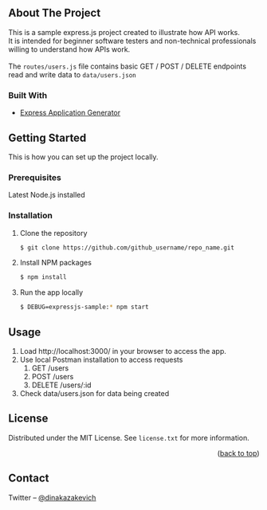 <!--
*** Thanks for checking out express.js sample project. I hope you will find
*** helpful in your learning journey! 
-->


<!-- ABOUT THE PROJECT -->
## About The Project

This is a sample express.js project created to illustrate how API works. <br>
It is intended for beginner software testers and non-technical professionals willing to understand how APIs work.<br>
<br>
The `routes/users.js` file contains basic GET / POST / DELETE endpoints read and write data to `data/users.json`


### Built With

* [Express Application Generator](https://expressjs.com/en/starter/generator.html)



<!-- GETTING STARTED -->
## Getting Started

This is how you can set up the project locally.

### Prerequisites

Latest Node.js installed

### Installation

1. Clone the repository
   ```sh
   $ git clone https://github.com/github_username/repo_name.git
   ```
2. Install NPM packages
   ```sh
   $ npm install
   ```
3. Run the app locally
   ```sh
   $ DEBUG=expressjs-sample:* npm start
   ```



<!-- USAGE EXAMPLES -->
## Usage

1. Load http://localhost:3000/ in your browser to access the app. 
2. Use local Postman installation to access requests 
   1. GET /users 
   2. POST /users 
   3. DELETE /users/:id 
3. Check data/users.json for data being created 




<!-- LICENSE -->
## License

Distributed under the MIT License. See `license.txt` for more information.

<p align="right">(<a href="#readme-top">back to top</a>)</p>



<!-- CONTACT -->
## Contact

Twitter – [@dinakazakevich](https://twitter.com/dinakazakevich) 

